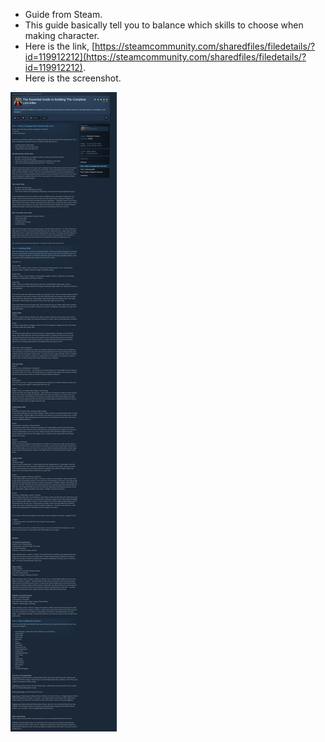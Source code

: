* Guide from Steam.
* This guide basically tell you to balance which skills to choose when making character.
* Here is the link, [https://steamcommunity.com/sharedfiles/filedetails/?id=119912212](https://steamcommunity.com/sharedfiles/filedetails/?id=119912212).
* Here is the screenshot.

![./20170409-0248-cet-essential-character-building-in-dungeon-of-dredmor-1.png](./20170409-0248-cet-essential-character-building-in-dungeon-of-dredmor-1.png)